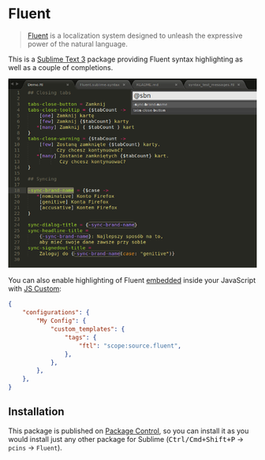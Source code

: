 # Fluent

> [Fluent][fluent] is a localization system designed to unleash the expressive power of the natural
  language.

This is a [Sublime Text 3][subl] package providing Fluent syntax highlighting as well as a couple
of completions.

![How it looks](https://raw.githubusercontent.com/SirNickolas/SublimeFluent/master/Screenshot.png)

You can also enable highlighting of Fluent [embedded][fluent-dedent] inside your JavaScript with
[JS Custom][js-custom]:

```json
{
    "configurations": {
        "My Config": {
            "custom_templates": {
                "tags": {
                    "ftl": "scope:source.fluent",
                },
            },
        },
    },
}
```


## Installation

This package is published on [Package Control][pc], so you can install it as you would install just
any other package for Sublime (<kbd>Ctrl/Cmd+Shift+P</kbd> → `pcins` → `Fluent`).


[fluent]: https://projectfluent.org
[subl]: https://www.sublimetext.com
[fluent-dedent]: https://github.com/projectfluent/fluent.js/tree/master/fluent-dedent#readme
[js-custom]: https://packagecontrol.io/packages/JSCustom
[pc]: https://packagecontrol.io
